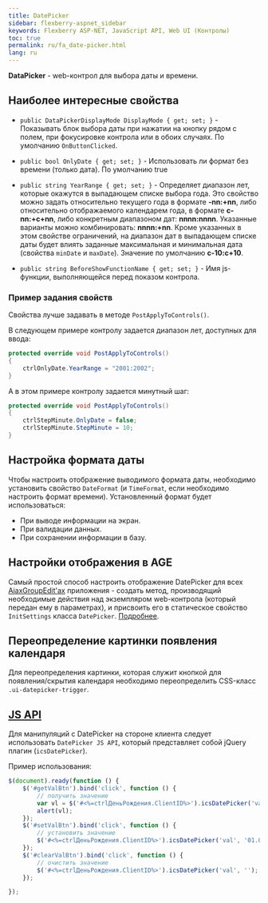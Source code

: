```yaml
---
title: DatePicker
sidebar: flexberry-aspnet_sidebar
keywords: Flexberry ASP-NET, JavaScript API, Web UI (Контролы)
toc: true
permalink: ru/fa_date-picker.html
lang: ru
---
```


**DataPicker** - web-контрол для выбора даты и времени.

## Наиболее интересные свойства

* `public DataPickerDisplayMode DisplayMode { get; set; }`  - Показывать блок выбора даты при нажатии на кнопку рядом с полем, при фокусировке контрола или в обоих случаях. По умолчанию `OnButtonClicked`.

* `public bool OnlyDate { get; set; }`  - Использовать ли формат без времени (только дата). По умолчанию true

* `public string YearRange { get; set; }`  - Определяет диапазон лет, которые окажутся в выпадающем списке выбора года. Это свойство можно задать относительно текущего года в формате **-nn:+nn**, либо относительно отображаемого календарем года, в формате **c-nn:+c+nn**, либо конкретным диапазоном дат: **nnnn:nnnn**. Указанные варианты можно комбинировать: **nnnn:+nn**. Кроме указанных в этом свойстве ограничений, на диапазон дат в выпадающем списке даты будет влиять заданные максимальная и минимальная дата (свойства `minDate` и `maxDate`). Значение по умолчанию **c-10:c+10**.

* `public string BeforeShowFunctionName { get; set; }`  - Имя js-функции, выполняющейся перед показом контрола.

### Пример задания свойств

Свойства лучше задавать в методе `PostApplyToControls()`.

В следующем примере контролу задается диапазон лет, доступных для ввода:

```csharp
protected override void PostApplyToControls()
{
    ctrlOnlyDate.YearRange = "2001:2002";
}
```

А в этом примере контролу задается минутный шаг:

```csharp
protected override void PostApplyToControls()
{
    ctrlStepMinute.OnlyDate = false;
    ctrlStepMinute.StepMinute = 10; 
}
```

## Настройка формата даты

Чтобы настроить отображение выводимого формата даты, необходимо установить свойство `DateFormat` (и `TimeFormat`, если необходимо настроить формат времени). Установленный формат будет использоваться:

* При выводе информации на экран.
* При валидации данных.
* При сохранении информации в базу.

## Настройки отображения в AGE

Самый простой способ настроить отображение DatePicker для всех [AjaxGroupEdit'ах](fa_ajax-group-edit.html) приложения - создать метод, производящий необходимые действия над экземпляром web-контрола (который передан ему в параметрах), и присвоить его в статическое свойство `InitSettings` класса `DatePicker`. [Подробнее](fa_init-control-settings-delegate.html).

## Переопределение картинки появления календаря

Для переопределения картинки, которая служит кнопкой для появления/скрытия календаря необходимо переопределить CSS-класс `.ui-datepicker-trigger`.

## [JS API](fa_javascript-api.html)

Для манипуляций с DatePicker на стороне клиента следует использовать `DatePicker JS API`, который представляет собой jQuery плагин (`icsDatePicker`).

Пример использования: 

```javascript
$(document).ready(function () {
    $('#getValBtn').bind('click', function () {
        // получить значение
        var vl = $('#<%=ctrlДеньРождения.ClientID%>').icsDatePicker('val');
        alert(vl);
    });
    $('#setValBtn').bind('click', function () {
        // установить значение
        $('#<%=ctrlДеньРождения.ClientID%>').icsDatePicker('val', '01.01.2010');
    });
    $('#clearValBtn').bind('click', function () {
        // очистить значение
        $('#<%=ctrlДеньРождения.ClientID%>').icsDatePicker('val', '');
    });

});
```
